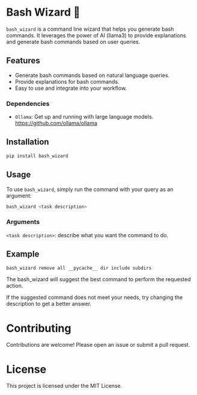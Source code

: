 # Bash Wizard 🧙

`bash_wizard` is a command line wizard that helps you generate bash commands. It leverages the power of AI (llama3) to provide explanations and generate bash commands based on user queries.

## Features

- Generate bash commands based on natural language queries.
- Provide explanations for bash commands.
- Easy to use and integrate into your workflow.

### Dependencies

* `Ollama`: Get up and running with large language models.
https://github.com/ollama/ollama


## Installation

```sh
pip install bash_wizard
```

## Usage

To use `bash_wizard`, simply run the command with your query as an argument:

```sh
bash_wizard <task description>
```

### Arguments

`<task description>`: describe what you want the command to do.


## Example
```sh
bash_wizard remove all __pycache__ dir include subdirs
```

The bash_wizard will suggest the best command to perform the requested action.

If the suggested command does not meet your needs, try changing the description to get a better answer.

# Contributing
Contributions are welcome! Please open an issue or submit a pull request.

# License
This project is licensed under the MIT License.
